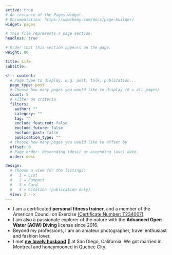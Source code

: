 ```yaml
---
active: true
# An instance of the Pages widget.
# Documentation: https://wowchemy.com/docs/page-builder/
widget: pages

# This file represents a page section.
headless: true

# Order that this section appears on the page.
weight: 80

title: Life
subtitle:

<!-- content:
  # Page type to display. E.g. post, talk, publication...
  page_type: post
  # Choose how many pages you would like to display (0 = all pages)
  count: 5
  # Filter on criteria
  filters:
    author: ""
    category: ""
    tag: ""
    exclude_featured: false
    exclude_future: false
    exclude_past: false
    publication_type: ""
  # Choose how many pages you would like to offset by
  offset: 0
  # Page order: descending (desc) or ascending (asc) date.
  order: desc

design:
  # Choose a view for the listings:
  #   1 = List
  #   2 = Compact
  #   3 = Card
  #   4 = Citation (publication only)
  view: 2 -->
---
```

* I am a certificated **personal fitness trainer**, and a member of the American Council on Exercise [(Certificate Number: T234007)](https://credentials.acefitness.org/5f057b93-0e6f-49e3-9df9-703d8f487a87#gs.3plzwp/)
* I am also a passionate explorer of the nature with the **Advanced Open Water (AOW) Diving** license since 2016. 
* Beyond my professions, I am an amateur photographer, travel enthusiast and fashion lover. 
* I met [**my lovely husband**](https://haolun-wu.github.io/) 💌 at San Diego, California. We got married in Montreal and honeymooned in Quebec City.
